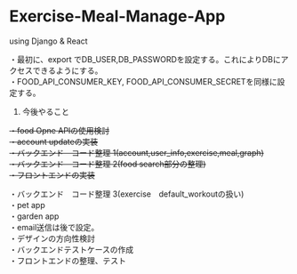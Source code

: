# Exercise-Meal-Manage-App
using Django &amp; React

・最初に、export でDB_USER,DB_PASSWORDを設定する。これによりDBにアクセスできるようにする。<br>
・FOOD_API_CONSUMER_KEY, FOOD_API_CONSUMER_SECRETを同様に設定する。
<br>

1. 今後やること <br>

<del>・food Opne APIの使用検討 <br></del>
<del>・account updateの実装 <br></del>
<del>・バックエンド　コード整理 1(account,user_info,exercise,meal,graph)<br></del>
<del>・バックエンド　コード整理 2(food search部分の整理)<br></del>
<del>・フロントエンドの実装 <br></del>

・バックエンド　コード整理 3(exercise　default_workoutの扱い) <br>
・pet app <br>
・garden app <br>
・email送信は後で設定。<br>
・デザインの方向性検討 <br>
・バックエンドテストケースの作成 <br>
・フロントエンドの整理、テスト　<br>


